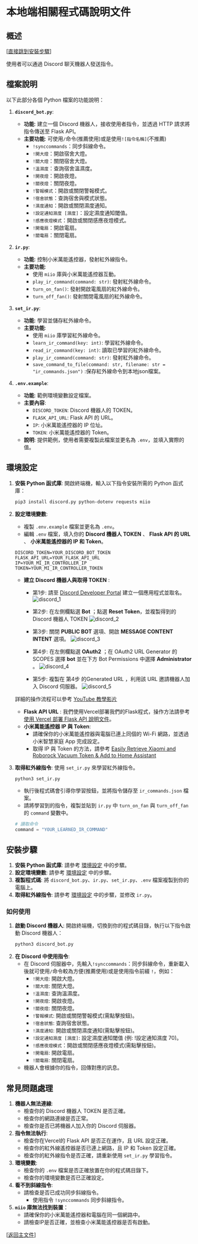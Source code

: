 # 本地端相關程式碼說明文件
## 概述

[[直接跳到安裝步驟](#安裝步驟)]

使用者可以通過 Discord 聊天機器人發送指令。

## 檔案說明

以下此部分各個 Python 檔案的功能說明：

1.  **`discord_bot.py`**:
    *   **功能**: 建立一個 Discord 機器人，接收使用者指令，並透過 HTTP 請求將指令傳送至 Flask API。
    *   **主要功能**:
        可使用`/`命令(推薦使用)或是使用`![指令名稱]`(不推薦)
        *   `!synccommands`：同步斜線命令。
        *   `!開大燈`：開啟宿舍大燈。
        *   `!關大燈`：關閉宿舍大燈。
        *   `!溫濕度`：查詢宿舍溫濕度。
        *   `!開夜燈`：開啟夜燈。
        *   `!關夜燈`：關閉夜燈。
        *   `!警報模式`：開啟或關閉警報模式。
        *   `!宿舍狀態`：查詢宿舍與模式狀態。
        *   `!濕度通知`：開啟或關閉濕度通知。
        *   `!設定通知濕度 [濕度]`：設定濕度通知閾值。
        *   `!感應夜燈模式`：開啟或關閉感應夜燈模式。
        *   `!開電扇`：開啟電扇。
        *   `!關電扇`：關閉電扇。

2.  **`ir.py`**:
    *   **功能**: 控制小米萬能遙控器，發射紅外線指令。
    *   **主要功能**:
        *   使用 `miio` 庫與小米萬能遙控器互動。
        *   `play_ir_command(command: str)`: 發射紅外線命令。
        *   `turn_on_fan()`: 發射開啟電風扇的紅外線命令。
        *   `turn_off_fan()`: 發射關閉電風扇的紅外線命令。

3.  **`set_ir.py`**:
    *   **功能**: 學習並儲存紅外線命令。
    *   **主要功能**:
        *   使用 `miio` 庫學習紅外線命令。
        *   `learn_ir_command(key: int)`: 學習紅外線命令。
        *   `read_ir_command(key: int)`: 讀取已學習的紅外線命令。
        *   `play_ir_command(command: str)`: 發射紅外線命令。
         *  `save_command_to_file(command: str, filename: str = "ir_commands.json")` :保存紅外線命令到本地json檔案。

5.  **`.env.example`**:
    *   **功能**: 範例環境變數設定檔案。
    *   **主要內容**:
        *   `DISCORD_TOKEN`: Discord 機器人的 TOKEN。
        *   `FLASK_API_URL`: Flask API 的 URL。
        *   `IP`: 小米萬能遙控器的 IP 位址。
        *   `TOKEN`: 小米萬能遙控器的 Token。
    *   **說明**: 提供範例，使用者需要複製此檔案並更名為 `.env`，並填入實際的值。

## 環境設定

1.  **安裝 Python 函式庫**: 開啟終端機，輸入以下指令安裝所需的 Python 函式庫：
    ```bash
    pip3 install discord.py python-dotenv requests miio
    ```
2.  **設定環境變數**:
    *   複製 `.env.example` 檔案並更名為 `.env`。
    *   編輯 `.env` 檔案，填入你的 **Discord 機器人 TOKEN** 、 **Flask API 的 URL** 、 **小米萬能遙控器的 IP 和 Token**。
       ```
       DISCORD_TOKEN=YOUR_DISCORD_BOT_TOKEN
       FLASK_API_URL=YOUR_FLASK_API_URL
       IP=YOUR_MI_IR_CONTROLLER_IP
       TOKEN=YOUR_MI_IR_CONTROLLER_TOKEN
       ```
    *   **建立 Discord 機器人與取得 TOKEN** : 
        - 第1步: 請至 [Discord Developer Portal](https://discord.com/developers/applications) 建立一個應用程式並取名。
        ![discord_1](/docs/discord_1.png)

        - 第2步: 在左側欄點選 **Bot**  ；點選 **Reset Token**，並複製得到的 Discord 機器人 TOKEN
        ![discord_2](/docs/discord_2.png)

        - 第3步: 關閉 **PUBLIC BOT** 選項、開啟 **MESSAGE CONTENT INTENT** 選項。
        ![discord_3](/docs/discord_3.png)

        - 第4步: 在左側欄點選 **OAuth2** ；在 OAuth2 URL Generator 的 SCOPES 選擇 **bot** 並在下方 Bot Permissions 中選擇 **Administrator** 。
        ![discord_4](/docs/discord_4.png)

        - 第5步: 複製在 第4步 的Generated URL ，利用該 URL 邀請機器人加入 Discord 伺服器。
        ![discord_5](/docs/discord_5.png)

    詳細的操作流程可以參考 [YouTube 教學影片](https://youtu.be/equ42VBYPrc?feature=shared)
    *   **Flask API URL** : 我們使用Vercel部署我們的Flask程式，操作方法請參考 [使用 Vercel 部署 Flask API 說明文件](/docs/Vercel.md)。
    *   **小米萬能遙控器 IP 與 Token**:
        *   請確保你的小米萬能遙控器與電腦已連上同個的 Wi-Fi 網路，並透過小米智慧家庭 App 完成設定。
        *   取得 IP 與 Token 的方法，請參考 [Easily Retrieve Xiaomi and Roborock Vacuum Token & Add to Home Assistant](https://youtu.be/m11qbkgOz5o?si=5vTI0yFyxGTooz-P&t=175)

3.  **取得紅外線指令**: 使用 `set_ir.py` 來學習紅外線指令。
    ```bash
    python3 set_ir.py
    ```
    *   執行後程式碼會引導你學習按鈕，並將指令儲存至 `ir_commands.json` 檔案。
    *   請將學習到的指令，複製並貼到 `ir.py` 中 `turn_on_fan` 與 `turn_off_fan` 的 `command` 變數中。
    ```python
    # 讀取命令
    command = "YOUR_LEARNED_IR_COMMAND"
    ```

## 安裝步驟

1.  **安裝 Python 函式庫**: 請參考 [環境設定](#環境設定) 中的步驟。
2.  **設定環境變數**: 請參考 [環境設定](#環境設定) 中的步驟。
3.  **複製程式碼**: 將 `discord_bot.py`、`ir.py`、`set_ir.py`、`.env` 檔案複製到你的電腦上。
4.  **取得紅外線指令**: 請參考 [環境設定](#環境設定) 中的步驟，並修改 `ir.py`。

### 如何使用

1.  **啟動 Discord 機器人**: 開啟終端機，切換到你的程式碼目錄，執行以下指令啟動 Discord 機器人：
    ```bash
    python3 discord_bot.py
    ```
3.  **在 Discord 中使用指令**:
    *   在 Discord 伺服器中，先輸入`!synccommands`：同步斜線命令，重新載入後就可使用`/`命令較為方便(推薦使用)或是使用指令前綴 `!`，例如：
        *   `!開大燈`: 開啟大燈。
        *   `!關大燈`: 關閉大燈。
        *   `!溫濕度`: 查詢溫濕度。
        *   `!開夜燈`: 開啟夜燈。
        *   `!關夜燈`: 關閉夜燈。
        *   `!警報模式`: 開啟或關閉警報模式(需點擊按鈕)。
        *   `!宿舍狀態`: 查詢宿舍狀態。
        *   `!濕度通知`: 開啟或關閉濕度通知(需點擊按鈕)。
         *  `!設定通知濕度 [濕度]`: 設定濕度通知閾值 (例: !設定通知濕度 70)。
         *  `!感應夜燈模式`：開啟或關閉感應夜燈模式(需點擊按鈕)。
        *  `!開電扇`: 開啟電扇。
        *   `!關電扇`: 關閉電扇。
    *   機器人會根據你的指令，回傳對應的訊息。


## 常見問題處理

1.  **機器人無法連線**:
    *   檢查你的 Discord 機器人 TOKEN 是否正確。
    *   檢查你的網路連線是否正常。
    *   檢查你是否已將機器人加入你的 Discord 伺服器。
2.  **指令無法執行**:
    *   檢查你在Vercel的 Flask API 是否正在運作，且 URL 設定正確。
    *   檢查你的紅外線遙控器是否已連上網路，且 IP 和 Token 設定正確。
    *   檢查你的紅外線指令是否正確，請重新使用 `set_ir.py` 學習指令。
3.  **環境變數**:
    *   檢查你的 `.env` 檔案是否正確放置在你的程式碼目錄下。
    *   檢查你的環境變數是否已正確設定。
4.  **看不到斜線指令**:
    *   請檢查是否已成功同步斜線指令。
        * 使用指令 `!synccommands` 同步斜線指令。
5.  **`miio` 庫無法找到裝置**：
     *  請確保你的小米萬能遙控器和電腦在同一個網路中。
     *  請檢查IP是否正確，並檢查小米萬能遙控器是否有啟動。

[[返回主文件](../README.md#第二步)]